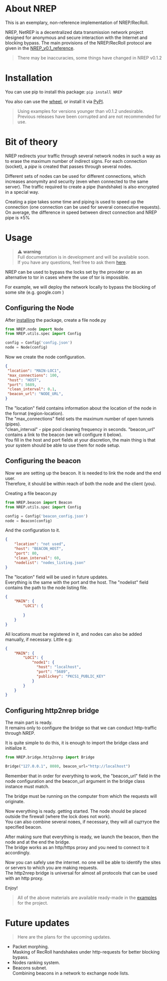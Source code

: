 # About NREP
This is an exemplary, non-reference implementation of NREP/RecRoll.

NREP, NetREP is a decentralized data transmission network project designed for anonymous and secure interaction with the Internet and blocking bypass.
The main provisions of the NREP/RecRoll protocol are given in the [NREP_v0.1_reference](https://github.com/N1nthyesiam/NREP/blob/main/NREP_v0.1_reference.txt).
> There may be inaccuracies, some things have changed in NREP v0.1.2

# Installation
You can use pip to install this package:
```pip install NREP```

You also can use the [wheel](https://github.com/N1nthyesiam/NREP/tree/main/dist), or install it via [PyPI](https://pypi.org/project/NREP/).

> Using examples for versions younger than v0.1.2 undesirable.  
Previous releases have been corrupted and are not recommended for use.

# Bit of theory
NREP redirects your traffic through several network nodes in such a way as to erase the maximum number of indirect signs.
For each connection (socket), a _pipe_ is created that passes through several nodes.

Different sets of nodes can be used for different connections, which increases anonymity and security (even when connected to the same server). 
The traffic required to create a pipe (handshake) is also encrypted in a special way.

Creating a pipe takes some time and piping is used to speed up the connection (one connection can be used for several consecutive requests).
On average, the difference in speed between direct connection and NREP pipe is ±5%

# Usage
> :warning: **warning**  
Full documentation is in development and will be available soon.  
If you have any questions, feel free to ask them [here](https://github.com/N1nthyesiam/NREP/discussions/categories/q-a).

NREP can be used to bypass the locks set by the provider or as an alternative to tor in cases where the use of tor is impossible.

For example, we will deploy the network locally to bypass the blocking of some site (e.g. google.com )

## Configuring the Node
After [installing](#installation) the package, create a file node.py
```python
from NREP.node import Node
from NREP.utils.spec import Config

config = Config('config.json')
node = Node(config)
```
Now we create the node configuration.
```json
{
 "location": "MAIN-LOC1",
 "max_connections": 100,
 "host": "HOST",
 "port": 5689,
 "clean_interval": 0.1,
 "beacon_url": "NODE_URL",
}
```
The "location" field contains information about the location of the node in the format (region-location).  
The "max_connections" field sets the maximum number of open tunnels (pipes).  
"clean_interval" - pipe pool cleaning frequency in seconds.
"beacon_url" contains a link to the beacon (we will configure it below).  
You fill in the host and port fields at your discretion, the main thing is that your system should be able to use them for node setup.

## Configuring the beacon
Now we are setting up the beacon. It is needed to link the node and the end user.  
Therefore, it should be within reach of both the node and the client (you).

Creating a file beacon.py
```python
from NREP.beacon import Beacon
from NREP.utils.spec import Config

config = Config('beacon_config.json')
node = Beacon(config)
```
And the configuration to it.
```json
{
	"location": "not used",
	"host": "BEACON_HOST",
	"port": 80,
	"clean_interval": 60,
	"nodelist": "nodes_listing.json"
}
```
The "location" field will be used in future updates.  
Everything is the same with the port and the host.
The "nodelist" field contains the path to the node listing file.
```json
{
    "MAIN": {
        "LOC1": {
            
        }
    }
}
```
All locations must be registered in it, and nodes can also be added manually, if necessary.
Little e.g: 
```json
{
    "MAIN": {
        "LOC1": {
            "node1": {
              "host": "localhost",
              "port": "5689",
              "publickey": "PKCS1_PUBLIC_KEY"
            }
        }
    }
}
```

## Configuring http2nrep bridge
The main part is ready.  
It remains only to configure the bridge so that we can conduct http-traffic through NREP.

It is quite simple to do this, it is enough to import the bridge class and initialize it.

```python
from NREP.bridge.http2nrep import Bridge

Bridge("127.0.0.1", 8080, beacon_url="http://localhost")
```
Remember that in order for everything to work, the "beacon_url" field in the node configuration and the beacon_url argument in the bridge class instance must match.

The bridge must be running on the computer from which the requests will originate.

Now everything is ready. getting started. The node should be placed outside the firewall (where the lock does not work).  
You can also combine several noвes, if necessary, they will all сщттусе the specified beacon.

After making sure that everything is ready, we launch the beacon, then the node and at the end the bridge.  
The bridge works as an http/https proxy and you need to connect to it accordingly.

Now you can safely use the internet. no one will be able to identify the sites or servers to which you are making requests.  
The http2nrep bridge is universal for almost all protocols that can be used with an http proxy.  

Enjoy!

> All of the above materials are available ready-made in the [examples](https://github.com/N1nthyesiam/NREP/tree/main/Examples) for the project.

# Future updates
> Here are the plans for the upcoming updates.
- Packet morphing.  
Masking of RecRoll handshakes under http-requests for better blocking bypass.
- Nodes ranking system.
- Beacons subnet.  
Combining beacons in a network to exchange node lists.
